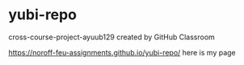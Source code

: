 # yubi-repo
cross-course-project-ayuub129 created by GitHub Classroom

 https://noroff-feu-assignments.github.io/yubi-repo/ here is my page
